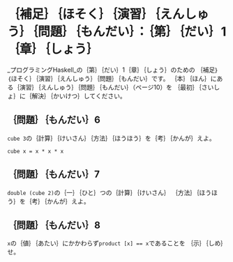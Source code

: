 ｛補足｝｛ほそく｝｛演習｝｛えんしゅう｝｛問題｝｛もんだい｝：｛第｝｛だい｝1｛章｝｛しょう｝
=============================================================================================

_プログラミングHaskell_の｛第｝｛だい｝1｛章｝｛しょう｝のための
｛補足｝｛ほそく｝｛演習｝｛えんしゅう｝｛問題｝｛もんだい｝です。
｛本｝｛ほん｝にある｛演習｝｛えんしゅう｝｛問題｝｛もんだい｝（ページ10）を
｛最初｝｛さいしょ｝に｛解決｝｛かいけつ｝してください。

｛問題｝｛もんだい｝6
---------------------

`cube 3`の｛計算｝｛けいさん｝｛方法｝｛ほうほう｝を｛考｝｛かんが｝えよ。

    cube x = x * x * x

｛問題｝｛もんだい｝7
---------------------

`double (cube 2)`の｛一｝｛ひと｝つの｛計算｝｛けいさん｝
｛方法｝｛ほうほう｝を｛考｝｛かんが｝えよ。

｛問題｝｛もんだい｝8
---------------------

`x`の｛値｝｛あたい｝にかかわらず`product [x] == x`であることを
｛示｝｛しめ｝せ。
